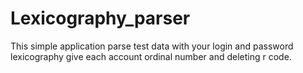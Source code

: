 # Lexicography_parser
This simple application parse test data with your login and password lexicography give each account ordinal number and deleting r code.
